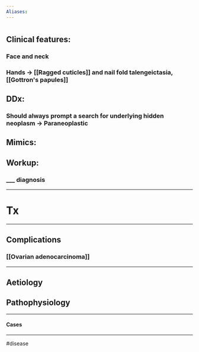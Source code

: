 ```yaml
---
Aliases:
---
```

# 
## Clinical features:
### Face and neck
### Hands -> [[Ragged cuticles]] and nail fold talengeictasia, [[Gottron's papules]]
## DDx:
### Should always prompt a search for underlying hidden **neoplasm** -> Paraneoplastic
## Mimics:
###
## Workup:
### ___ diagnosis
---
# Tx

---
## Complications
### [[Ovarian adenocarcinoma]]

---
## Aetiology
## Pathophysiology

---
#### Cases


---
#disease 